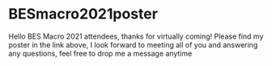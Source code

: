# BESmacro2021poster
Hello BES Macro 2021 attendees, thanks for virtually coming! Please find my poster in the link above, I look forward to meeting all of you and answering any questions, feel free to drop me a message anytime
